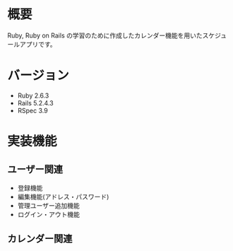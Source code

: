 # 概要

Ruby, Ruby on Rails の学習のために作成したカレンダー機能を用いたスケジュールアプリです。
  
# バージョン

* Ruby 2.6.3
* Rails 5.2.4.3
* RSpec 3.9

# 実装機能
## ユーザー関連
* 登録機能
* 編集機能(アドレス・パスワード)
* 管理ユーザー追加機能
* ログイン・アウト機能

## カレンダー関連
